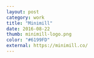 ```yaml
---
layout: post
category: work
title: "Minimill"
date: 2016-08-22
thumb: minimill-logo.png
color: "#6199FD"
external: https://minimill.co/
---
```


